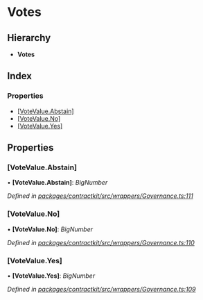 # Votes

## Hierarchy

* **Votes**

## Index

### Properties

* [\[VoteValue.Abstain\]]()
* [\[VoteValue.No\]]()
* [\[VoteValue.Yes\]]()

## Properties

### \[VoteValue.Abstain\]

• **\[VoteValue.Abstain\]**: _BigNumber_

_Defined in_ [_packages/contractkit/src/wrappers/Governance.ts:111_](https://github.com/celo-org/celo-monorepo/blob/master/packages/contractkit/src/wrappers/Governance.ts#L111)

### \[VoteValue.No\]

• **\[VoteValue.No\]**: _BigNumber_

_Defined in_ [_packages/contractkit/src/wrappers/Governance.ts:110_](https://github.com/celo-org/celo-monorepo/blob/master/packages/contractkit/src/wrappers/Governance.ts#L110)

### \[VoteValue.Yes\]

• **\[VoteValue.Yes\]**: _BigNumber_

_Defined in_ [_packages/contractkit/src/wrappers/Governance.ts:109_](https://github.com/celo-org/celo-monorepo/blob/master/packages/contractkit/src/wrappers/Governance.ts#L109)

